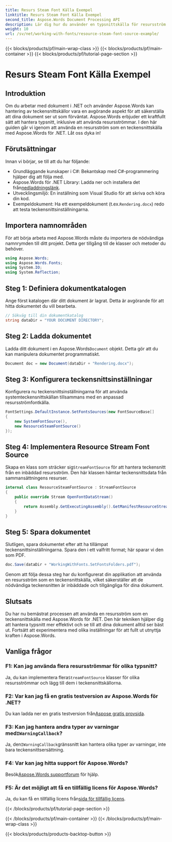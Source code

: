 ```yaml
---
title: Resurs Steam Font Källa Exempel
linktitle: Resurs Steam Font Källa Exempel
second_title: Aspose.Words Document Processing API
description: Lär dig hur du använder en typsnittskälla för resursström med Aspose.Words för .NET i den här detaljerade guiden. Se till att dina dokument återges korrekt varje gång.
weight: 10
url: /sv/net/working-with-fonts/resource-steam-font-source-example/
---
```


{{< blocks/products/pf/main-wrap-class >}}
{{< blocks/products/pf/main-container >}}
{{< blocks/products/pf/tutorial-page-section >}}

# Resurs Steam Font Källa Exempel

## Introduktion

Om du arbetar med dokument i .NET och använder Aspose.Words kan hantering av teckensnittskällor vara en avgörande aspekt för att säkerställa att dina dokument ser ut som förväntat. Aspose.Words erbjuder ett kraftfullt sätt att hantera typsnitt, inklusive att använda resursströmmar. I den här guiden går vi igenom att använda en resursström som en teckensnittskälla med Aspose.Words för .NET. Låt oss dyka in!

## Förutsättningar

Innan vi börjar, se till att du har följande:

- Grundläggande kunskaper i C#: Bekantskap med C#-programmering hjälper dig att följa med.
-  Aspose.Words för .NET Library: Ladda ner och installera det från[nedladdningslänk](https://releases.aspose.com/words/net/).
- Utvecklingsmiljö: En inställning som Visual Studio för att skriva och köra din kod.
-  Exempeldokument: Ha ett exempeldokument (t.ex.`Rendering.docx`) redo att testa teckensnittsinställningarna.

## Importera namnområden

För att börja arbeta med Aspose.Words måste du importera de nödvändiga namnrymden till ditt projekt. Detta ger tillgång till de klasser och metoder du behöver.

```csharp
using Aspose.Words;
using Aspose.Words.Fonts;
using System.IO;
using System.Reflection;
```

## Steg 1: Definiera dokumentkatalogen

Ange först katalogen där ditt dokument är lagrat. Detta är avgörande för att hitta dokumentet du vill bearbeta.

```csharp
// Sökväg till din dokumentkatalog
string dataDir = "YOUR DOCUMENT DIRECTORY";
```

## Steg 2: Ladda dokumentet

 Ladda ditt dokument i en Aspose.Words`Document` objekt. Detta gör att du kan manipulera dokumentet programmatiskt.

```csharp
Document doc = new Document(dataDir + "Rendering.docx");
```

## Steg 3: Konfigurera teckensnittsinställningar

Konfigurera nu teckensnittsinställningarna för att använda systemteckensnittskällan tillsammans med en anpassad resursströmfontkälla.

```csharp
FontSettings.DefaultInstance.SetFontsSources(new FontSourceBase[]
{
    new SystemFontSource(),
    new ResourceSteamFontSource()
});
```

## Steg 4: Implementera Resource Stream Font Source

 Skapa en klass som sträcker sig`StreamFontSource` för att hantera teckensnitt från en inbäddad resursström. Den här klassen hämtar teckensnittsdata från sammansättningens resurser.

```csharp
internal class ResourceSteamFontSource : StreamFontSource
{
    public override Stream OpenFontDataStream()
    {
        return Assembly.GetExecutingAssembly().GetManifestResourceStream("resourceName");
    }
}
```

## Steg 5: Spara dokumentet

Slutligen, spara dokumentet efter att ha tillämpat teckensnittsinställningarna. Spara den i ett valfritt format; här sparar vi den som PDF.

```csharp
doc.Save(dataDir + "WorkingWithFonts.SetFontsFolders.pdf");
```

Genom att följa dessa steg har du konfigurerat din applikation att använda en resursström som en teckensnittskälla, vilket säkerställer att de nödvändiga teckensnitten är inbäddade och tillgängliga för dina dokument.

## Slutsats

Du har nu bemästrat processen att använda en resursström som en teckensnittskälla med Aspose.Words för .NET. Den här tekniken hjälper dig att hantera typsnitt mer effektivt och se till att dina dokument alltid ser bäst ut. Fortsätt att experimentera med olika inställningar för att fullt ut utnyttja kraften i Aspose.Words.

## Vanliga frågor

### F1: Kan jag använda flera resursströmmar för olika typsnitt?

 Ja, du kan implementera flera`StreamFontSource` klasser för olika resursströmmar och lägg till dem i teckensnittskällorna.

### F2: Var kan jag få en gratis testversion av Aspose.Words för .NET?

 Du kan ladda ner en gratis testversion från[Aspose gratis provsida](https://releases.aspose.com/).

###  F3: Kan jag hantera andra typer av varningar med`IWarningCallback`?

 Ja, den`IWarningCallback`gränssnitt kan hantera olika typer av varningar, inte bara teckensnittsersättning.

### F4: Var kan jag hitta support för Aspose.Words?

 Besök[Aspose.Words supportforum](https://forum.aspose.com/c/words/8) för hjälp.

### F5: Är det möjligt att få en tillfällig licens för Aspose.Words?

 Ja, du kan få en tillfällig licens från[sida för tillfällig licens](https://purchase.aspose.com/temporary-license/).

{{< /blocks/products/pf/tutorial-page-section >}}

{{< /blocks/products/pf/main-container >}}
{{< /blocks/products/pf/main-wrap-class >}}

{{< blocks/products/products-backtop-button >}}
